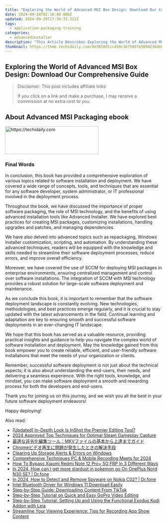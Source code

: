 ```yaml
---
title: "Exploring the World of Advanced MSI Box Design: Download Our Comprehensive Guide"
date: 2024-09-24T02:18:49.086Z
updated: 2024-09-29T17:39:33.321Z
tags:
  - application-packaging-training
categories:
  - advancedinstaller
description: "This Article Describes Exploring the World of Advanced MSI Box Design: Download Our Comprehensive Guide"
thumbnail: https://thmb.techidaily.com/0e3820d1cc459c1675907e5894236de62a82183359872714a0c5168c962bf67b.jpg
---
```


## Exploring the World of Advanced MSI Box Design: Download Our Comprehensive Guide

>  Disclaimer: This post includes affiliate links
>
>  If you click on a link and make a purchase, I may receive a commission at no extra cost to you.
>

## About Advanced MSI Packaging ebook

<!-- affiliate ads begin -->
<a href="https://aligracehair.sjv.io/c/5597632/1997657/19272" target="_top" id="1997657">
  <img src="//a.impactradius-go.com/display-ad/19272-1997657" border="0" alt="https://techidaily.com" width="300" height="90"/>
</a>
<img height="0" width="0" src="https://aligracehair.sjv.io/i/5597632/1997657/19272" style="position:absolute;visibility:hidden;" border="0" />
<!-- affiliate ads end -->

### Final Words

In conclusion, this book has provided a comprehensive exploration of various topics related to software installation and deployment. We have covered a wide range of concepts, tools, and techniques that are essential for any software developer, system administrator, or IT professional involved in the deployment process.

Throughout the book, we have discussed the importance of proper software packaging, the role of MSI technology, and the benefits of using advanced installation tools like Advanced Installer. We have explored best practices for creating MSI packages, customizing installations, handling upgrades and patches, and managing dependencies.

We have also delved into advanced topics such as repackaging, Windows Installer customization, scripting, and automation. By understanding these advanced techniques, readers will be equipped with the knowledge and skills needed to streamline their software deployment processes, reduce errors, and improve overall efficiency.

Moreover, we have covered the use of SCCM for deploying MSI packages in enterprise environments, ensuring centralized management and control over software installations. The integration of SCCM with MSI technology provides a robust solution for large-scale software deployment and maintenance.

As we conclude this book, it is important to remember that the software deployment landscape is constantly evolving. New technologies, methodologies, and best practices emerge regularly, and it is crucial to stay updated with the latest advancements in the field. Continual learning and adaptation are key to ensuring smooth and successful software deployments in an ever-changing IT landscape.

We hope that this book has served as a valuable resource, providing practical insights and guidance to help you navigate the complex world of software installation and deployment. May the knowledge gained from this book empower you to create reliable, efficient, and user-friendly software installations that meet the needs of your organization or clients.

Remember, successful software deployment is not just about the technical aspects; it is also about understanding the end-users, their needs, and delivering a seamless experience. With the right tools, knowledge, and mindset, you can make software deployment a smooth and rewarding process for both the developers and end-users.

Thank you for joining us on this journey, and we wish you all the best in your future software deployment endeavors!

Happy deploying!

<ins class="adsbygoogle"
     style="display:block"
     data-ad-format="autorelaxed"
     data-ad-client="ca-pub-7571918770474297"
     data-ad-slot="1223367746"></ins>

<ins class="adsbygoogle"
     style="display:block"
     data-ad-client="ca-pub-7571918770474297"
     data-ad-slot="8358498916"
     data-ad-format="auto"
     data-full-width-responsive="true"></ins>

<span class="atpl-alsoreadstyle">Also read:</span>
<div><ul>
<li><a href="https://some-knowledge.techidaily.com/updated-in-depth-look-is-inshot-the-premier-editing-tool/"><u>[Updated] In-Depth Look Is InShot the Premier Editing Tool?</u></a></li>
<li><a href="https://remote-screen-capture.techidaily.com/2024-approved-top-techniques-for-optimal-steam-gameplay-capture/"><u>2024 Approved Top Techniques for Optimal Steam Gameplay Capture</u></a></li>
<li><a href="https://win-exclusive.techidaily.com/1726027560661-mkv/"><u>最適な非劣化編集ツール：MKVファイルの基本から上達までガイド</u></a></li>
<li><a href="https://win-exclusive.techidaily.com/1726029516744-chrome/"><u>Chromeビデオ再生に問題が発生したときの解決手段</u></a></li>
<li><a href="https://windows11.techidaily.com/clearing-up-storage-alerts-and-errors-on-windows/"><u>Clearing Up Storage Alerts & Errors on Windows</u></a></li>
<li><a href="https://remote-screen-capture.techidaily.com/comprehensive-techniques-pc-and-mobile-recording-meets-for-2024/"><u>Comprehensive Techniques PC & Mobile Recording Meets for 2024</u></a></li>
<li><a href="https://bypass-frp.techidaily.com/how-to-bypass-xiaomi-redmi-note-12-proplus-5g-frp-in-3-different-ways-by-drfone-android/"><u>How To Bypass Xiaomi Redmi Note 12 Pro+ 5G FRP In 3 Different Ways</u></a></li>
<li><a href="https://android-pokemon-go.techidaily.com/in-2024-how-can-i-get-more-stardust-in-pokemon-go-on-oneplus-nord-n30-se-drfone-by-drfone-virtual-android/"><u>In 2024, How can I get more stardust in pokemon go On OnePlus Nord N30 SE? | Dr.fone</u></a></li>
<li><a href="https://android-location-track.techidaily.com/in-2024-how-to-detect-and-remove-spyware-on-nokia-c02-drfone-by-drfone-virtual-android/"><u>In 2024, How to Detect and Remove Spyware on Nokia C02? | Dr.fone</u></a></li>
<li><a href="https://driver-error.techidaily.com/intel-bluetooth-driver-for-windows-11-download-easily/"><u>Intel Bluetooth Driver for Windows 11 Download Easily</u></a></li>
<li><a href="https://win-exclusive.techidaily.com/step-by-step-guide-downloading-content-from-tiktok/"><u>Step-by-Step Guide: Downloading Content From TikTok</u></a></li>
<li><a href="https://win-exclusive.techidaily.com/step-by-step-tutorial-on-quick-and-easy-gopro-video-editing/"><u>Step-by-Step Tutorial on Quick and Easy GoPro Video Editing</u></a></li>
<li><a href="https://win-exclusive.techidaily.com/step-by-step-tutorial-setting-up-and-using-the-functional-exodus-kodi-addon-with-leia/"><u>Step-by-Step Tutorial: Setting Up and Using the Functional Exodus Kodi Addon with Leia</u></a></li>
<li><a href="https://win-exclusive.techidaily.com/streamline-your-viewing-experience-tips-for-recording-app-show-content/"><u>Streamline Your Viewing Experience: Tips for Recording App Show Content</u></a></li>
</ul></div>

